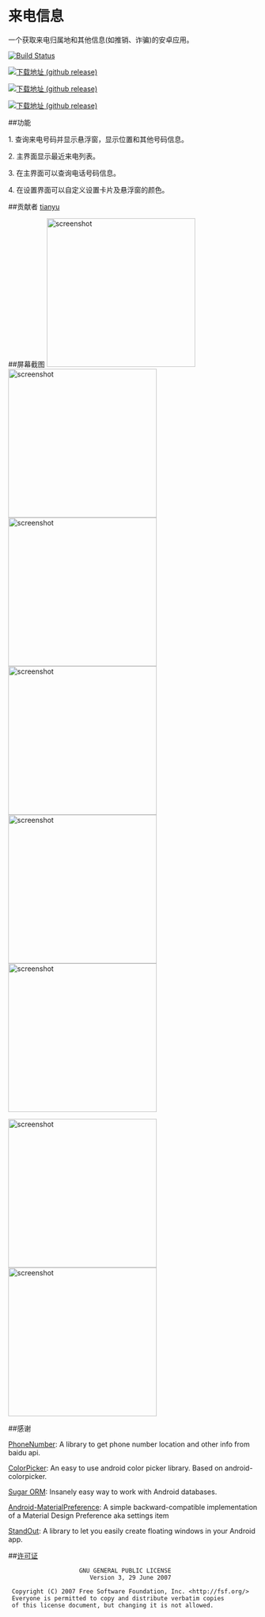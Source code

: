 # 来电信息
一个获取来电归属地和其他信息(如推销、诈骗)的安卓应用。

[![Build Status](https://travis-ci.org/xdtianyu/CallerInfo.svg?branch=master)](https://travis-ci.org/xdtianyu/CallerInfo)

[![下载地址 (github release)](https://img.shields.io/github/downloads/xdtianyu/CallerInfo/v1.0.2/total.svg)](https://github.com/xdtianyu/CallerInfo/releases/download/v1.0.2/callerinfo-v1.0.2-release.apk)

[![下载地址 (github release)](https://img.shields.io/github/downloads/xdtianyu/CallerInfo/v1.0.1/total.svg)](https://github.com/xdtianyu/CallerInfo/releases/download/v1.0.1/callerinfo-v1.0.1-release.apk)

[![下载地址 (github release)](https://img.shields.io/github/downloads/xdtianyu/CallerInfo/v1.0.0-beta/total.svg)](https://github.com/xdtianyu/CallerInfo/releases/download/v1.0.0-beta/callerinfo-v1.0.0-beta.apk)

##功能

1\. 查询来电号码并显示悬浮窗，显示位置和其他号码信息。

2\. 主界面显示最近来电列表。

3\. 在主界面可以查询电话号码信息。

4\. 在设置界面可以自定义设置卡片及悬浮窗的颜色。

##贡献者
[tianyu](https://www.xdty.org)

##屏幕截图
<img src="https://raw.githubusercontent.com/xdtianyu/CallerInfo/master/screenshots/1.png" alt="screenshot" width="300">
<img src="https://raw.githubusercontent.com/xdtianyu/CallerInfo/master/screenshots/2.png" alt="screenshot" width="300">
<img src="https://raw.githubusercontent.com/xdtianyu/CallerInfo/master/screenshots/3.png" alt="screenshot" width="300">
<img src="https://raw.githubusercontent.com/xdtianyu/CallerInfo/master/screenshots/4.png" alt="screenshot" width="300">
<img src="https://raw.githubusercontent.com/xdtianyu/CallerInfo/master/screenshots/5.png" alt="screenshot" width="300">
<img src="https://raw.githubusercontent.com/xdtianyu/CallerInfo/master/screenshots/6.png" alt="screenshot" width="300">

<img src="https://raw.githubusercontent.com/xdtianyu/CallerInfo/master/screenshots/p-1.png" alt="screenshot" width="300">
<img src="https://raw.githubusercontent.com/xdtianyu/CallerInfo/master/screenshots/p-2.png" alt="screenshot" width="300">

##感谢

[PhoneNumber](https://github.com/xdtianyu/PhoneNumber): A library to get phone number location and other info from baidu api.

[ColorPicker](https://github.com/xdtianyu/ColorPicker): An easy to use android color picker library. Based on android-colorpicker.

[Sugar ORM](https://github.com/satyan/sugar): Insanely easy way to work with Android databases.

[Android-MaterialPreference](https://github.com/jenzz/Android-MaterialPreference): A simple backward-compatible implementation of a Material Design Preference aka settings item

[StandOut](https://github.com/pingpongboss/StandOut): A library to let you easily create floating windows in your Android app.


##[许可证](https://github.com/xdtianyu/CallerInfo/blob/master/LICENSE.md)

```
                    GNU GENERAL PUBLIC LICENSE
                       Version 3, 29 June 2007

 Copyright (C) 2007 Free Software Foundation, Inc. <http://fsf.org/>
 Everyone is permitted to copy and distribute verbatim copies
 of this license document, but changing it is not allowed.
 ```
